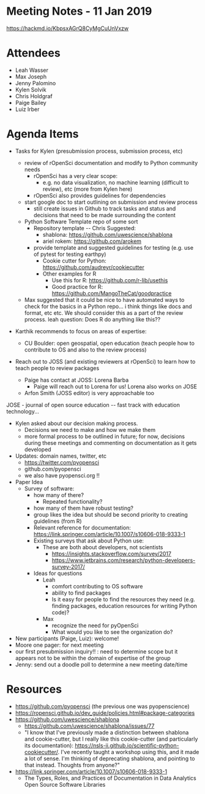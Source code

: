 # Meeting Notes - 11 Jan 2019

https://hackmd.io/KbpsxAGrQ8CyMgCuUnVxzw

Attendees
=========

* Leah Wasser
* Max Joseph
* Jenny Palomino
* Kylen Solvik
* Chris Holdgraf
* Paige Bailey
* Luiz Irber


Agenda Items
============

* Tasks for Kylen (presubmission process, submission process, etc)
    * review of rOpenSci documentation and modify to Python community needs
        * rOpenSci has a very clear scope:
            * e.g. no data visualization, no machine learning (difficult to review), etc (more from Kylen here)
        * rOpenSci also provides guidelines for dependencies
    * start google doc to start outlining on submission and review process
        * still create issues in Github to track tasks and status and decisions that need to be made surrounding the content
    * Python Software Template repo of some sort
        * Repository template -- Chris Suggested:
            * shablona: https://github.com/uwescience/shablona
            * ariel rokem: https://github.com/arokem 
        * provide template and suggested guidelines for testing (e.g. use of pytest for testing earthpy)
            * Cookie cutter for Python: https://github.com/audreyr/cookiecutter 
            * Other examples for R
                * Use this for R: https://github.com/r-lib/usethis
                * Good practice for R: https://github.com/MangoTheCat/goodpractice
    * Max suggested that it could be nice to have automated ways to check for the basics in a Python repo... i think things like docs and format, etc etc. We should consider this as a part of the review process. leah question: Does R do anything like this??
    
* Karthik recommends to focus on areas of expertise: 
    * CU Boulder: open geospatial, open education (teach people how to contribute to OS and also to the review process) 
* Reach out to JOSS (and existing reviewers at rOpenSci) to learn how to teach people to review packages
    * Paige has contact at JOSS: Lorena Barba
        * Paige will reach out to Lorena for us! Lorena also works on JOSE 
    * Arfon Smith (JOSS editor) is very approachable too

JOSE - journal of open source education -- fast track with education technology...

* Kylen asked about our decision making process. 
    * Decisions we need to make and how we make them
    * more formal process to be outlined in future; for now, decisions during these meetings and commenting on documentation as it gets developed
* Updates: domain names, twitter, etc
    * https://twitter.com/pyopensci
    * github.com/pyopensci
    * we also have pyopensci.org !!
* Paper Idea 
    * Survey of software:
        * how many of there?
            * Repeated functionality?
        * how many of them have robust testing?
        * group likes the idea but should be second priority to creating guidelines (from R)
        * Relevant reference for documentation: https://link.springer.com/article/10.1007/s10606-018-9333-1
        * Existing surveys that ask about Python use:
            * These are both about developers, not scientists
                * https://insights.stackoverflow.com/survey/2017
                * https://www.jetbrains.com/research/python-developers-survey-2017/
        * Ideas for questions
            * Leah
                * comfort contributing to OS software
                * ability to find packages
                * Is it easy for people to find the resources they need (e.g. finding packages, education resources for writing Python code)?
            * Max
                * recognize the need for pyOpenSci
                * What would you like to see the organization do?
* New participants (Paige, Luiz): welcome!
* Moore one pager: for next meeting
* our first presubmission inquiry!! : need to determine scope but it appears not to be within the domain of expertise of the group
* Jenny: send out a doodle poll to determine a new meeting date/time

Resources
============

* https://github.com/pyopensci  (the previous one was pyopenscience)
* https://ropensci.github.io/dev_guide/policies.html#package-categories 
* https://github.com/uwescience/shablona
    * https://github.com/uwescience/shablona/issues/77
    * "I know that I've previously made a distinction between shablona and cookie-cutter, but I really like this cookie-cutter (and particularly its documentation): https://nsls-ii.github.io/scientific-python-cookiecutter/. I've recently taught a workshop using this, and it made a lot of sense. I'm thinking of deprecating shablona, and pointing to that instead. Thoughts from anyone?"
* https://link.springer.com/article/10.1007/s10606-018-9333-1 
    * The Types, Roles, and Practices of Documentation in Data Analytics Open Source Software Libraries